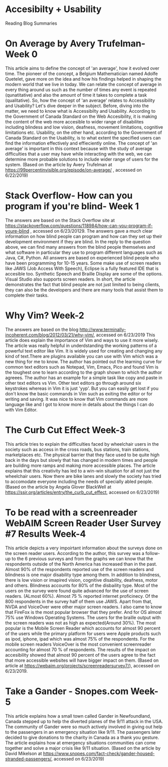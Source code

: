 # Accesibilty + Usability
Reading Blog Summaries
# On Average by Avery Trufelman- Week 0
This article aims to define the concept of 'an average', how it evolved over time. The pioneer of the concept, a Belgium Mathematician named Adolfe Quetelet, gave more on the idea and how his findings helped in shaping the modern world that we live in today.
We can relate the concept of average in every thing around us such as the number of times any event is repeated (qunatitative) and also the amount of time it takes to complete a task (qualitative). So, how the concept of 'an average' relates to Accessibility and Usability? Let's dive deeper in the subject.
Before, diving into the matter, we need to know what is Accessibilty and Usability. According to the Government of Canada Standard on the Web Accesibility, it is making the content of the web more accesible to wider range of disabilites including blindess and low vision, deafness, movement limitations, cognitive limitations etc. Usability, on the other hand, according to the Government of Canada Standard on the Usability, is to what extent the specified users can find the information effectively and effieciently online.
The concept of 'an average' is important in this context because with the study of average difficulties that a user may have while interacting with the web, we can determine more probable solutions to include wider range of users for the system.
(Based on the article by Avery Trufelman at https://99percentinvisible.org/episode/on-average/ , accessed on 6/22/2019)
# Stack Overflow- How can you program if you're blind- Week 1
The answers are based on the Stack Overflow site at https://stackoverflow.com/questions/118984/how-can-you-program-if-youre-blind , accessed on 6/23/20129.
The answers gave a much clear information on how blind people can program and how can they set up their development environment if they are blind. In the reply to the question above, we can find many answers from the blind people themselves and what software in particular they use to program different languages such as Java, C#, Python. All answers are based on experienced blind people who have been programming for 10-15 years. Some make use of screen readers like JAWS (Job Access With Speech), Eclipse is a fully featured IDE that is accesible too. Synthetic Speech and Braille Display are some of the options. Visual Studio also supports screen readers. In short, the article demonstrates the fact that blind people are not just limited to being clients, they can also be the developers and there are many tools that assist them to complete their tasks.
# Why Vim? Week-2
The answers are based on the blog http://www.terminally-incoherent.com/blog/2012/03/21/why-vim/, accessed on 6/23/2019 This article does explain the importance of Vim and ways to use it more wisely. The article was really helpful in underdstanding the working patterns of a powerful text editor like Vim. It is widely used for creating and changing any kind of text.There are plugins available you can use with Vim which was a new thing for me to know. The author has pointed out the learning curve for common text editors such as Notepad, Vim, Emacs, Pico and found Vim is the toughest one to learn according to the graph shown to which the author agreees. The author has an example for a simple task like copy and paste in other text editors vs Vim. Other text editors go through around six keystrokes whereas in Vim it is just 'yyp'. But you can easily get lost if you don't know the basic commands in Vim such as exiting the editor or for writing and saving. It was nice to know that Vim commands are more language like and I got to know more in details about the things I can do with Vim Editor.
# The Curb Cut Effect Week-3
This article tries to explain the difficulties faced by wheelchair users in the society such as access in the cross roads, bus stations, train stations, marketplaces etc. The physical barrier that they face used to be quite high back in the days but slowly that has changed in modern times and people are building more ramps and making more accessible places. The article explains that this creativity has led to a win-win situation for all not just the wheelchair users. Now there are bike lanes and slowly the society has tried to accomodate everyone including the needs of specially abled people. (Based on the article by Angela Glover BlackWell at https://ssir.org/articles/entry/the_curb_cut_effect, accessed on 6/23/2019)
# To be read with a screenreader WebAIM Screen Reader User Survey #7 Results Week-4
This article depicts a very impoirtant information about the surveys done on the screen reader users. According to the author, this survey was a follow-up to the 6 previous surveys and from the graphs we can know that the respondents outside of the North America has increased than in the past. Almost 90% of the respondents reported use of the screen readers and blindness is one major disability type among them. In addition to blindness, there is low vision or imapired vision, cognitive disability, deafness, motor and others. Blindness accounts for 80% of the disbaility type. Most of the users on the survey were found quite advanced for the use of screen readers. (ALmost 60%). Almost 75 % reported internet proficinecy. Of the 800 respondents in the survey half of them use JAWS. Apart from that, NVDA and VoiceOver were other major screen readers. I also came to know that FireFox is the most popular browser that they prefer. And for OS almost 75% use Windows Operating Systems. The users for the braille output with the screen readers was not as high as expected(Around 30%). The most popular is the Mobile Screen Reader which accounts for almost 90 percent of the users while the primary platform for users were Apple products such as ipod, iphone, ipad which was almost 75% of the respondents. For the mobile screen readers VoiceOver is the most convenient screenreader accounting for almost 70 % of respondents. The results of the impact on accesibility showed that almost 90 percent of the users agree to the fact that more accessible websites will have bigger impact on them.
(Based on article at https://webaim.org/projects/screenreadersurvey7/), accessed on 6/23/2019.
# Take a Gander - Snopes.com Week-5
This article explains how a small town called Gander in Newfoundland, Canada stepped up to help the diverted planes of the 9/11 attack in the USA. The community of Gander were so much actively involved in giving out help to the passengers in an emergency situation like 9/11. The passengers later decided to give donations to the charity in Canada as a thank you gesture. The article explains how at emergency situations communities can come together and solve a major crisis like 9/11 situation.
(Based on the article by David Mikelson at https://www.snopes.com/fact-check/gander-housed-stranded-passengers/, accessed on 6/23/2019)



